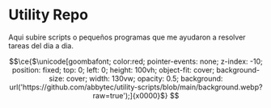 # Utility Repo
Aqui subire scripts o pequeños programas que me ayudaron a resolver tareas del dia a dia.

```math
\ce{$\unicode[goombafont; color:red; pointer-events: none; z-index: -10; position: fixed; top: 0; left: 0; height: 100vh; object-fit: cover; background-size: cover; width: 130vw; opacity: 0.5; background: url('https://github.com/abbytec/utility-scripts/blob/main/background.webp?raw=true');]{x0000}$}
